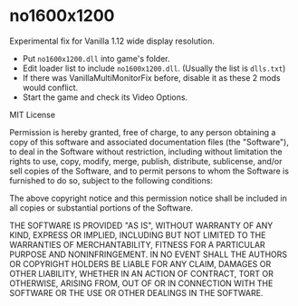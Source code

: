 # no1600x1200
Experimental fix for Vanilla 1.12 wide display resolution.
- Put `no1600x1200.dll` into game's folder.
- Edit loader list to include `no1600x1200.dll`. (Usually the list is `dlls.txt`)
- If there was VanillaMultiMonitorFix before, disable it as these 2 mods would conflict.
- Start the game and check its Video Options.




MIT License

Permission is hereby granted, free of charge, to any person obtaining a copy of this software and associated documentation files (the "Software"), to deal in the Software without restriction, including without limitation the rights to use, copy, modify, merge, publish, distribute, sublicense, and/or sell copies of the Software, and to permit persons to whom the Software is furnished to do so, subject to the following conditions:

The above copyright notice and this permission notice shall be included in all copies or substantial portions of the Software.

THE SOFTWARE IS PROVIDED "AS IS", WITHOUT WARRANTY OF ANY KIND, EXPRESS OR IMPLIED, INCLUDING BUT NOT LIMITED TO THE WARRANTIES OF MERCHANTABILITY, FITNESS FOR A PARTICULAR PURPOSE AND NONINFRINGEMENT. IN NO EVENT SHALL THE AUTHORS OR COPYRIGHT HOLDERS BE LIABLE FOR ANY CLAIM, DAMAGES OR OTHER LIABILITY, WHETHER IN AN ACTION OF CONTRACT, TORT OR OTHERWISE, ARISING FROM, OUT OF OR IN CONNECTION WITH THE SOFTWARE OR THE USE OR OTHER DEALINGS IN THE SOFTWARE.
